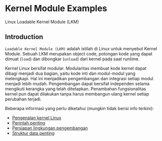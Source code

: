 # Kernel Module Examples

Linux Loadable Kernel Module (LKM)

## Introduction

`Loadable Kernel Module (LKM)` adalah istilah di Linux untuk menyebut Kernel Module. Sebuah LKM merupakan object code, potongan kode yang dapat dimuat (`load`) dan dibongkar (`unload`) dari kernel pada saat runtime.

Kernel Linux bersifat modular. Modularitas membuat kode kernel dapat dibagi menjadi dua bagian, yaitu kode inti dan modul-modul yang melengkapi. Hal ini menjadikan pengembangan dan integrasi setiap modul menjadi lebih mudah. Pengembangan dapat bersifat independen selama mengikuti kerangka yang telah ditetapkan. Penambahan fungsionalitas kernel pun dapat dilakukan tanpa harus membangun ulang kernel setiap perubahan terjadi.

Beberapa informasi yang perlu diketahui (mungkin tidak berisi info terkini):

- [Pengenalan kernel Linux](_introduction.md)
- [Perintah penting](_commands.md)
- [Persiapan lingkungan pengembangan](_preparation.md)
- [Struktur data penting](_structures.md)
